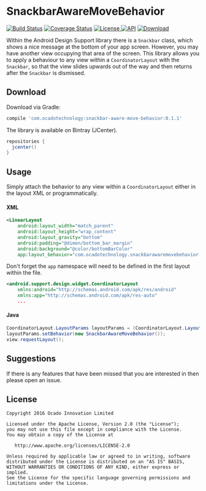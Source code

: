 # SnackbarAwareMoveBehavior

[![Build Status](https://travis-ci.org/ocadotechnology/SnackbarAwareMoveBehavior.svg?branch=master)](https://travis-ci.org/ocadotechnology/SnackbarAwareMoveBehavior)
[![Coverage Status](https://coveralls.io/repos/ocadotechnology/SnackbarAwareMoveBehavior/badge.svg?branch=master&service=github&v=2)](https://coveralls.io/github/ocadotechnology/SnackbarAwareMoveBehavior?branch=master)
[![License](https://img.shields.io/badge/license-Apache%202.0-green.svg) ](https://github.com/ocadotechnology/SnackbarAwareMoveBehavior/blob/master/LICENSE)
[![API](https://img.shields.io/badge/API-15%2B-brightgreen.svg?style=flat)](https://android-arsenal.com/api?level=15)
[ ![Download](https://api.bintray.com/packages/ocadotechnology/maven/SnackbarAwareMoveBehavior/images/download.svg) ](https://bintray.com/ocadotechnology/maven/SnackbarAwareMoveBehavior/_latestVersion)

Within the Android Design Support library there is a `Snackbar` class, which shows a nice message at the bottom of your app screen. However, you may have another view occupying that area of the screen. This library allows you to apply a behaviour to any view within a `CoordinatorLayout` with the `Snackbar`, so that the view slides upwards out of the way and then returns after the `Snackbar` is dismissed.


## Download

Download via Gradle:
```groovy
compile 'com.ocadotechnology:snackbar-aware-move-behavior:0.1.1'
```

The library is available on Bintray (JCenter).

```groovy
repositories {
  jcenter()
}
```

## Usage

Simply attach the behavior to any view within a `CoordinatorLayout` either in the layout XML or programmatically.

#### XML

```xml
<LinearLayout
    android:layout_width="match_parent"
    android:layout_height="wrap_content"
    android:layout_gravity="bottom"
    android:padding="@dimen/bottom_bar_margin"
    android:background="@color/bottomBarColor"
    app:layout_behavior="com.ocadotechnology.snackbarawaremovebehavior.SnackbarAwareMoveBehavior">
```

Don't forget the `app` namespace will need to be defined in the first layout within the file.

```xml
<android.support.design.widget.CoordinatorLayout
    xmlns:android="http://schemas.android.com/apk/res/android"
    xmlns:app="http://schemas.android.com/apk/res-auto"
    ...
```

#### Java

```java
CoordinatorLayout.LayoutParams layoutParams = (CoordinatorLayout.LayoutParams) view.getLayoutParams();
layoutParams.setBehavior(new SnackbarAwareMoveBehavior());
view.requestLayout();
```

## Suggestions

If there is any features that have been missed that you are interested in then please open an issue.

## License

    Copyright 2016 Ocado Innovation Limited

    Licensed under the Apache License, Version 2.0 (the "License");
    you may not use this file except in compliance with the License.
    You may obtain a copy of the License at

       http://www.apache.org/licenses/LICENSE-2.0

    Unless required by applicable law or agreed to in writing, software
    distributed under the License is distributed on an "AS IS" BASIS,
    WITHOUT WARRANTIES OR CONDITIONS OF ANY KIND, either express or implied.
    See the License for the specific language governing permissions and
    limitations under the License.
